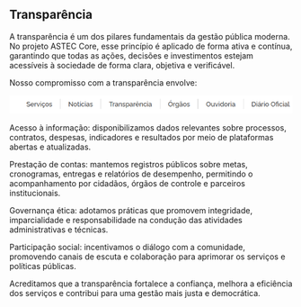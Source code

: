 ## Transparência
A transparência é um dos pilares fundamentais da gestão pública moderna. No projeto ASTEC Core, esse princípio é aplicado de forma ativa e contínua, garantindo que todas as ações, decisões e investimentos estejam acessíveis à sociedade de forma clara, objetiva e verificável.

Nosso compromisso com a transparência envolve:

![Paginanav](assets/Nav.png) 

Acesso à informação: disponibilizamos dados relevantes sobre processos, contratos, despesas, indicadores e resultados por meio de plataformas abertas e atualizadas.

Prestação de contas: mantemos registros públicos sobre metas, cronogramas, entregas e relatórios de desempenho, permitindo o acompanhamento por cidadãos, órgãos de controle e parceiros institucionais.

Governança ética: adotamos práticas que promovem integridade, imparcialidade e responsabilidade na condução das atividades administrativas e técnicas.

Participação social: incentivamos o diálogo com a comunidade, promovendo canais de escuta e colaboração para aprimorar os serviços e políticas públicas.

Acreditamos que a transparência fortalece a confiança, melhora a eficiência dos serviços e contribui para uma gestão mais justa e democrática.